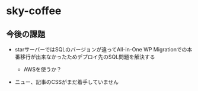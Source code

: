 ﻿# sky-coffee

 ## 今後の課題
- starサーバーではSQLのバージョンが違ってAll-in-One WP Migrationでの本番移行が出来なかったためデプロイ先のSQL問題を解決する
  - AWSを使うか？

- ニュー、記事のCSSがまだ着手していません

